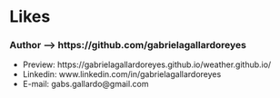 <div>
  <h1> Likes </h1>
  <h3> Author --> https://github.com/gabrielagallardoreyes </h3>
  <ul>
    <li>Preview: https://gabrielagallardoreyes.github.io/weather.github.io/ </li>
    <li>Linkedin: www.linkedin.com/in/gabrielagallardoreyes </li>
    <li>E-mail: gabs.gallardo@gmail.com</li>
  </ul>
</div>
